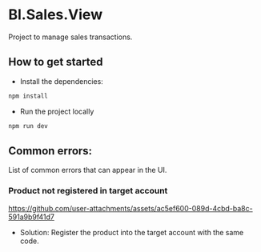 # Bl.Sales.View

Project to manage sales transactions.

## How to get started

- Install the dependencies:
```bash
npm install
```

- Run the project locally
```bash
npm run dev
```

## Common errors:
List of common errors that can appear in the UI.

### Product not registered in target account

https://github.com/user-attachments/assets/ac5ef600-089d-4cbd-ba8c-591a9b9f41d7

- Solution: Register the product into the target account with the same code.
